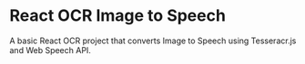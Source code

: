 # React OCR Image to Speech

A basic React OCR project that converts Image to Speech using Tesseracr.js and Web Speech API.

